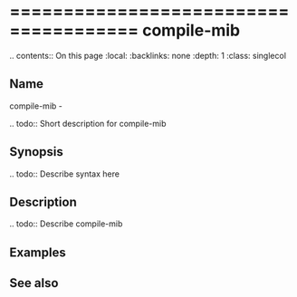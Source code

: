 

======================================
compile-mib
======================================

.. contents:: On this page
    :local:
    :backlinks: none
    :depth: 1
    :class: singlecol

Name
----
compile-mib - 

.. todo::
    Short description for compile-mib

Synopsis
--------
.. todo::
   Describe syntax here

Description
-----------
.. todo::
    Describe compile-mib

Examples
--------

See also
--------

